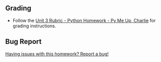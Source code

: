## Grading

* Follow the [Unit 3 Rubric - Python Homework - Py Me Up, Charlie](https://docs.google.com/document/d/1Q5ZnMUD12NvbElOgE3a_lcahuRZdv83aDu9VtXZRiGg/edit?usp=sharing) for grading instructions.

## Bug Report

[Having issues with this homework? Report a bug!](https://bit.ly/2RnUxEA)
